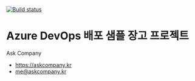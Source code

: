 [![Build status](https://fergith.visualstudio.com/demo-project-azure-devops/_apis/build/status/demo-project-azure-devops-CI)](https://fergith.visualstudio.com/demo-project-azure-devops/_build/latest?definitionId=1)
# Azure DevOps 배포 샘플 장고 프로젝트

Ask Company

+ https://askcompany.kr
+ me@askcompany.kr

